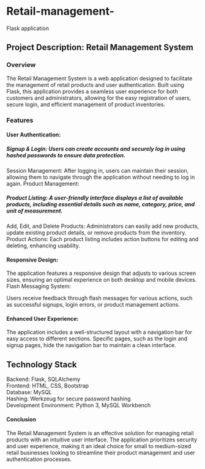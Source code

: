 # Retail-management-
Flask application

## Project Description: Retail Management System  
### Overview
The Retail Management System is a web application designed to facilitate the management of retail products and user authentication. Built using Flask, this application provides a seamless user experience for both customers and administrators, allowing for the easy registration of users, secure login, and efficient management of product inventories.

### Features
#### User Authentication:

##### Signup & Login: Users can create accounts and securely log in using hashed passwords to ensure data protection.
Session Management: After logging in, users can maintain their session, allowing them to navigate through the application without needing to log in again.
Product Management:

##### Product Listing: A user-friendly interface displays a list of available products, including essential details such as name, category, price, and unit of measurement.
Add, Edit, and Delete Products: Administrators can easily add new products, update existing product details, or remove products from the inventory.
Product Actions: Each product listing includes action buttons for editing and deleting, enhancing usability.

#### Responsive Design:

The application features a responsive design that adjusts to various screen sizes, ensuring an optimal experience on both desktop and mobile devices.
Flash Messaging System:

Users receive feedback through flash messages for various actions, such as successful signups, login errors, or product management actions.

#### Enhanced User Experience:

The application includes a well-structured layout with a navigation bar for easy access to different sections. Specific pages, such as the login and signup pages, hide the navigation bar to maintain a clean interface.

## Technology Stack
Backend: Flask, SQLAlchemy  
Frontend: HTML, CSS, Bootstrap  
Database: MySQL  
Hashing: Werkzeug for secure password hashing  
Development Environment: Python 3, MySQL Workbench  

#### Conclusion
The Retail Management System is an effective solution for managing retail products with an intuitive user interface. The application prioritizes security and user experience, making it an ideal choice for small to medium-sized retail businesses looking to streamline their product management and user authentication processes.
